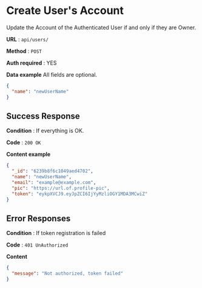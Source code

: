 # Create User's Account

Update the Account of the Authenticated User if and only if they are Owner.

**URL** : `api/users/`

**Method** : `POST`

**Auth required** : YES

**Data example** All fields are optional.

```json
{
  "name": "newUserName"
}
```

## Success Response

**Condition** : If everything is OK.

**Code** : `200 OK`

**Content example**

```json
{
  "_id": "6239b8f6c1049aed4702",
  "name": "newUserName",
  "email": "example@example.com",
  "pic": "https://url.of.profile-pic",
  "token": "eykpXVCJ9.eyJpZCI6IjYyMzliOGY1MDA3MCwiZ"
}
```

## Error Responses

**Condition** : If token registration is failed

**Code** : `401 UnAuthorized`

**Content**
```json
{
  "message": "Not authorized, token failed"
}
```
